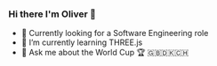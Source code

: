 ### Hi there I'm Oliver 👋

- 🧐 Currently looking for a Software Engineering role
- 🌱 I’m currently learning THREE.js
- 💬 Ask me about the World Cup 🏆 🇬🇧🇩🇰🇨🇭 
<!--
**Olys6/olys6** is a ✨ _special_ ✨ repository because its `README.md` (this file) appears on your GitHub profile.

Here are some ideas to get you started:

- 🔭 I’m currently working on ...
- 🌱 I’m currently learning ...
- 👯 I’m looking to collaborate on ...
- 🤔 I’m looking for help with ...
- 💬 Ask me about ...
- 📫 How to reach me: ...
- 😄 Pronouns: ...
- ⚡ Fun fact: ...
-->
